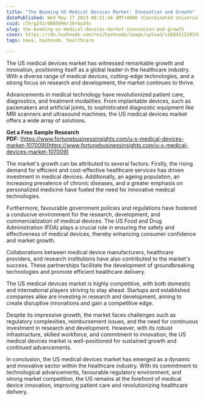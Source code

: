 ```yaml
---
title: "The Booming US Medical Devices Market: Innovation and Growth"
datePublished: Wed May 17 2023 08:31:44 GMT+0000 (Coordinated Universal Time)
cuid: clhrg241r000509mr26rba19x
slug: the-booming-us-medical-devices-market-innovation-and-growth
cover: https://cdn.hashnode.com/res/hashnode/image/upload/v1684312283306/fe078b20-8324-418d-90a0-702795e6c9a7.jpeg
tags: news, hashnode, healthcare

---
```


The US medical devices market has witnessed remarkable growth and innovation, positioning itself as a global leader in the healthcare industry. With a diverse range of medical devices, cutting-edge technologies, and a strong focus on research and development, the market continues to thrive. 

Advancements in medical technology have revolutionized patient care, diagnostics, and treatment modalities. From implantable devices, such as pacemakers and artificial joints, to sophisticated diagnostic equipment like MRI scanners and ultrasound machines, the US medical devices market offers a wide array of solutions.

**Get a Free Sample Research PDF:** [https://www.fortunebusinessinsights.com/u-s-medical-devices-market-107009](https://www.fortunebusinessinsights.com/u-s-medical-devices-market-107009)

The market's growth can be attributed to several factors. Firstly, the rising demand for efficient and cost-effective healthcare services has driven investment in medical devices. Additionally, an ageing population, an increasing prevalence of chronic diseases, and a greater emphasis on personalized medicine have fueled the need for innovative medical technologies.

Furthermore, favourable government policies and regulations have fostered a conducive environment for the research, development, and commercialization of medical devices. The US Food and Drug Administration (FDA) plays a crucial role in ensuring the safety and effectiveness of medical devices, thereby enhancing consumer confidence and market growth.

Collaborations between medical device manufacturers, healthcare providers, and research institutions have also contributed to the market's success. These partnerships facilitate the development of groundbreaking technologies and promote efficient healthcare delivery. 

The US medical devices market is highly competitive, with both domestic and international players striving to stay ahead. Startups and established companies alike are investing in research and development, aiming to create disruptive innovations and gain a competitive edge.

Despite its impressive growth, the market faces challenges such as regulatory complexities, reimbursement issues, and the need for continuous investment in research and development. However, with its robust infrastructure, skilled workforce, and commitment to innovation, the US medical devices market is well-positioned for sustained growth and continued advancements.

In conclusion, the US medical devices market has emerged as a dynamic and innovative sector within the healthcare industry. With its commitment to technological advancements, favourable regulatory environment, and strong market competition, the US remains at the forefront of medical device innovation, improving patient care and revolutionizing healthcare delivery.
